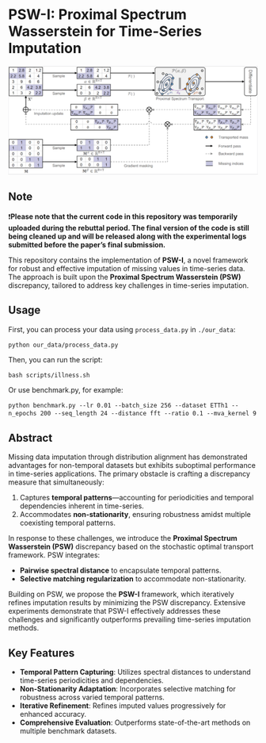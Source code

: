 

# PSW-I: Proximal Spectrum Wasserstein for Time-Series Imputation  

![Framework Overview](./image.png)  

## Note

❗**Please note that the current code in this repository was temporarily uploaded during the rebuttal period. The final version of the code is still being cleaned up and will be released along with the experimental logs submitted before the paper’s final submission.**

This repository contains the implementation of **PSW-I**, a novel framework for robust and effective imputation of missing values in time-series data. The approach is built upon the **Proximal Spectrum Wasserstein (PSW)** discrepancy, tailored to address key challenges in time-series imputation.  

## Usage

First, you can process your data using `process_data.py` in `./our_data`:

```bash
python our_data/process_data.py
```
Then, you can run the script:

```
bash scripts/illness.sh
```
Or use benchmark.py, for example:
```
python benchmark.py --lr 0.01 --batch_size 256 --dataset ETTh1 --n_epochs 200 --seq_length 24 --distance fft --ratio 0.1 --mva_kernel 9
```
## Abstract  
Missing data imputation through distribution alignment has demonstrated advantages for non-temporal datasets but exhibits suboptimal performance in time-series applications. The primary obstacle is crafting a discrepancy measure that simultaneously:  
1. Captures **temporal patterns**—accounting for periodicities and temporal dependencies inherent in time-series.  
2. Accommodates **non-stationarity**, ensuring robustness amidst multiple coexisting temporal patterns.  

In response to these challenges, we introduce the **Proximal Spectrum Wasserstein (PSW)** discrepancy based on the stochastic optimal transport framework. PSW integrates:  
- **Pairwise spectral distance** to encapsulate temporal patterns.  
- **Selective matching regularization** to accommodate non-stationarity.  

Building on PSW, we propose the **PSW-I** framework, which iteratively refines imputation results by minimizing the PSW discrepancy. Extensive experiments demonstrate that PSW-I effectively addresses these challenges and significantly outperforms prevailing time-series imputation methods.  

## Key Features  
- **Temporal Pattern Capturing**: Utilizes spectral distances to understand time-series periodicities and dependencies.  
- **Non-Stationarity Adaptation**: Incorporates selective matching for robustness across varied temporal patterns.  
- **Iterative Refinement**: Refines imputed values progressively for enhanced accuracy.  
- **Comprehensive Evaluation**: Outperforms state-of-the-art methods on multiple benchmark datasets.  






# 
